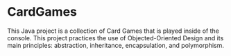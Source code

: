 # CardGames

This Java project is a collection of Card Games that is played inside of the console. This project practices the use of Objected-Oriented Design and its 
main principles: abstraction, inheritance, encapsulation, and polymorphism. 
